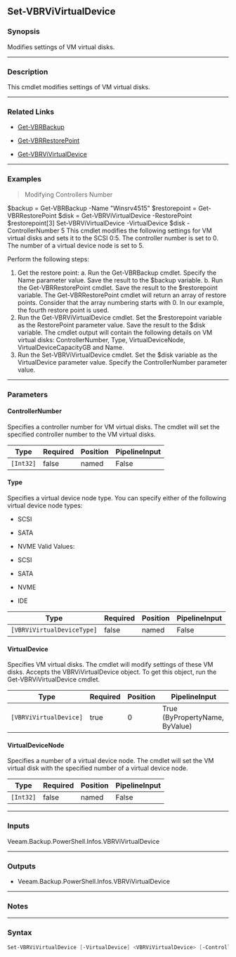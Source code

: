 Set-VBRViVirtualDevice
----------------------

### Synopsis
Modifies settings of VM virtual disks.

---

### Description

This cmdlet modifies settings of VM virtual disks.

---

### Related Links
* [Get-VBRBackup](Get-VBRBackup)

* [Get-VBRRestorePoint](Get-VBRRestorePoint)

* [Get-VBRViVirtualDevice](Get-VBRViVirtualDevice)

---

### Examples
> Modifying Controllers Number

$backup = Get-VBRBackup -Name "Winsrv4515"
$restorepoint = Get-VBRRestorePoint
$disk = Get-VBRViVirtualDevice -RestorePoint $restorepoint[3]
Set-VBRViVirtualDevice -VirtualDevice $disk -ControllerNumber 5
This cmdlet modifies the following settings for VM virtual disks and sets it to the SCSI 0:5.
The controller number is set to 0. The number of a virtual device node is set to 5.

Perform the following steps:

1. Get the restore point:
a. Run the Get-VBRBackup cmdlet.
Specify the Name parameter value.
Save the result to the $backup variable.
b. Run the Get-VBRRestorePoint cmdlet.
Save the result to the $restorepoint variable.
The Get-VBRRestorePoint cmdlet will return an array of restore points.
Consider that the array numbering starts with 0. In our example, the fourth restore point is used.
2. Run the Get-VBRViVirtualDevice cmdlet.
Set the $restorepoint variable as the RestorePoint parameter value.
Save the result to the $disk variable.
The cmdlet output will contain the following details on VM virtual disks: ControllerNumber, Type, VirtualDeviceNode, VirtualDeviceCapacityGB and Name.
3. Run the Set-VBRViVirtualDevice cmdlet.
Set the $disk variable as the VirtualDevice parameter value.
Specify the ControllerNumber parameter value.

---

### Parameters
#### **ControllerNumber**
Specifies a controller number for VM virtual disks.
The cmdlet will set the specified controller number to the VM virtual disks.

|Type     |Required|Position|PipelineInput|
|---------|--------|--------|-------------|
|`[Int32]`|false   |named   |False        |

#### **Type**
Specifies a virtual device node type.
You can specify either of the following virtual device node types:
* SCSI
* SATA
* NVME
Valid Values:

* SCSI
* SATA
* NVME
* IDE

|Type                      |Required|Position|PipelineInput|
|--------------------------|--------|--------|-------------|
|`[VBRViVirtualDeviceType]`|false   |named   |False        |

#### **VirtualDevice**
Specifies VM virtual disks.
The cmdlet will modify settings of these VM disks.
Accepts the VBRViVirtualDevice object.
To get this object, run the Get-VBRViVirtualDevice cmdlet.

|Type                  |Required|Position|PipelineInput                 |
|----------------------|--------|--------|------------------------------|
|`[VBRViVirtualDevice]`|true    |0       |True (ByPropertyName, ByValue)|

#### **VirtualDeviceNode**
Specifies a number of a virtual device node.
The cmdlet will set the VM virtual disk with the specified number of a virtual device node.

|Type     |Required|Position|PipelineInput|
|---------|--------|--------|-------------|
|`[Int32]`|false   |named   |False        |

---

### Inputs
Veeam.Backup.PowerShell.Infos.VBRViVirtualDevice

---

### Outputs
* Veeam.Backup.PowerShell.Infos.VBRViVirtualDevice

---

### Notes

---

### Syntax
```PowerShell
Set-VBRViVirtualDevice [-VirtualDevice] <VBRViVirtualDevice> [-ControllerNumber <Int32>] [-Type {SCSI | SATA | NVME | IDE}] [-VirtualDeviceNode <Int32>] [<CommonParameters>]
```
